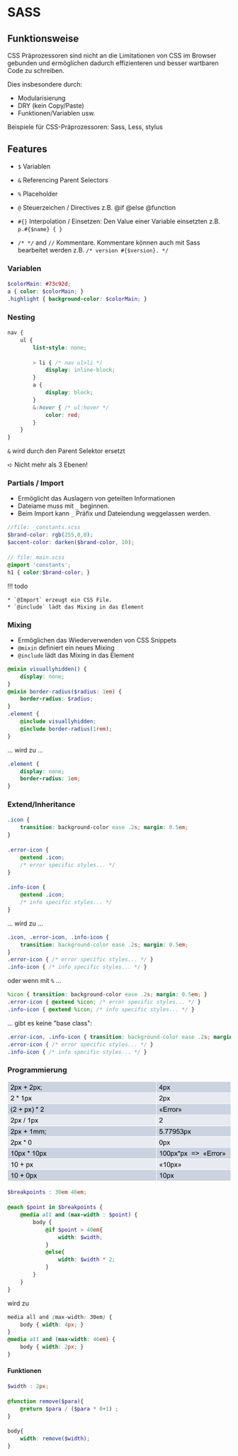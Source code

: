 # SASS

## Funktionsweise

CSS Präprozessoren sind nicht an die Limitationen von CSS im Browser gebunden und ermöglichen dadurch effizienteren und besser wartbaren Code zu schreiben.

Dies insbesondere durch:

* Modularisierung
* DRY (kein Copy/Paste)
* Funktionen/Variablen usw.

Beispiele für CSS-Präprozessoren: Sass, Less, stylus

## Features
* `$` Variablen
* `&` Referencing Parent Selectors
* `%` Placeholder
* `@` Steuerzeichen / Directives z.B. @if @else @function
* `#{}` Interpolation / Einsetzen: Den Value einer Variable einsetzten z.B. `p.#{$name} { }`

* `/* */` and `//` Kommentare. Kommentare können auch mit Sass bearbeitet werden z.B. `/* version #{$version}. */`

### Variablen
```scss
$colorMain: #73c92d;
a { color: $colorMain; }
.highlight { background-color: $colorMain; }
```

### Nesting
```scss
nav {
    ul {
        list-style: none;

        > li { /* nav ul>li */
            display: inline-block;
        }
        a {
            display: block;
        }
        &:hover { /* ul:hover */
            color: red;
        }
    }
}
```

`&` wird durch den Parent Selektor ersetzt

➪ Nicht mehr als 3 Ebenen!

### Partials / Import

* Ermöglicht das Auslagern von geteilten Informationen
* Dateiame muss mit `_` beginnen.
* Beim Import kann `_` Präfix und Dateiendung weggelassen werden.
```scss
//file: _constants.scss
$brand-color: rgb(255,0,0);
$accent-color: darken($brand-color, 10);

// file: main.scss
@import 'constants';
h1 { color:$brand-color; }
```

!!! todo

    * `@Import` erzeugt ein CSS File.
    * `@include` lädt das Mixing in das Element

### Mixing

* Ermöglichen das Wiederverwenden von CSS Snippets
* `@mixin` definiert ein neues Mixing
* `@include` lädt das Mixing in das Element

```scss
@mixin visuallyhidden() {
    display: none;
}
@mixin border-radius($radius: 1em) {
    border-radius: $radius;
}
.element {
    @include visuallyhidden;
    @include border-radius(1rem);
}
```

... wird zu ...

```css
.element {
    display: none;
    border-radius: 1em;
}
```

### Extend/Inheritance
```scss
.icon {
    transition: background-color ease .2s; margin: 0.5em;
}

.error-icon {
    @extend .icon;
    /* error specific styles... */
}

.info-icon {
    @extend .icon;
    /* info specific styles... */
}
```

... wird zu ...

```css
.icon, .error-icon, .info-icon {
    transition: background-color ease .2s; margin: 0.5em;
}
.error-icon { /* error specific styles... */ }
.info-icon { /* info specific styles... */ }
```

oder wenn mit `%` ...

```scss
%icon { transition: background-color ease .2s; margin: 0.5em; }
.error-icon { @extend %icon; /* error specific styles... */ }
.info-icon { @extend %icon; /* info specific styles... */ }
```

... gibt es keine "base class":

```css
.error-icon, .info-icon { transition: background-color ease .2s; margin: 0.5em; }
.error-icon { /* error specific styles... */ }
.info-icon { /* info specific styles... */ }
```

### Programmierung

![Einheiten der Programmierung](images/einheiten.png)

```scss
$breakpoints : 30em 46em;

@each $point in $breakpoints {
    @media all and (max-width : $point) {
        body {
            @if $point > 40em{
                width: $width;
            }
            @else{
                width: $width * 2;
            }
        }
    }
}
```

wird zu

```css
media all and (max-width: 30em) {
    body { width: 4px; }
}
@media all and (max-width: 46em) {
    body { width: 2px; }
}
```
#### Funktionen
```scss
$width : 2px;

@function remove($para){
    @return $para / ($para * 0+1) ;
}

body{
    width: remove($width);
}
```
